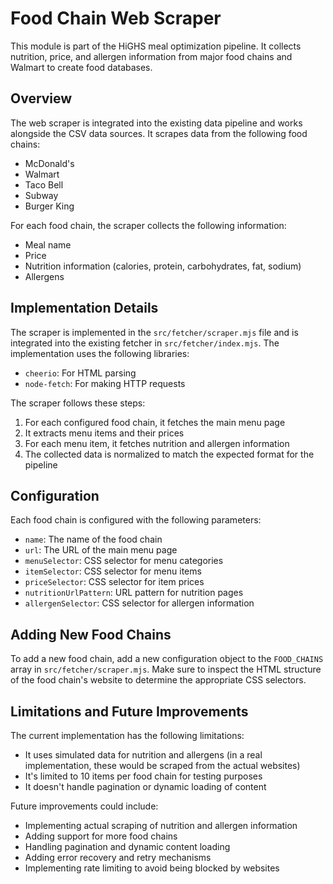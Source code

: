 # Food Chain Web Scraper

This module is part of the HiGHS meal optimization pipeline. It collects nutrition, price, and allergen information from major food chains and Walmart to create food databases.

## Overview

The web scraper is integrated into the existing data pipeline and works alongside the CSV data sources. It scrapes data from the following food chains:

- McDonald's
- Walmart
- Taco Bell
- Subway
- Burger King

For each food chain, the scraper collects the following information:
- Meal name
- Price
- Nutrition information (calories, protein, carbohydrates, fat, sodium)
- Allergens

## Implementation Details

The scraper is implemented in the `src/fetcher/scraper.mjs` file and is integrated into the existing fetcher in `src/fetcher/index.mjs`. The implementation uses the following libraries:

- `cheerio`: For HTML parsing
- `node-fetch`: For making HTTP requests

The scraper follows these steps:
1. For each configured food chain, it fetches the main menu page
2. It extracts menu items and their prices
3. For each menu item, it fetches nutrition and allergen information
4. The collected data is normalized to match the expected format for the pipeline

## Configuration

Each food chain is configured with the following parameters:
- `name`: The name of the food chain
- `url`: The URL of the main menu page
- `menuSelector`: CSS selector for menu categories
- `itemSelector`: CSS selector for menu items
- `priceSelector`: CSS selector for item prices
- `nutritionUrlPattern`: URL pattern for nutrition pages
- `allergenSelector`: CSS selector for allergen information

## Adding New Food Chains

To add a new food chain, add a new configuration object to the `FOOD_CHAINS` array in `src/fetcher/scraper.mjs`. Make sure to inspect the HTML structure of the food chain's website to determine the appropriate CSS selectors.

## Limitations and Future Improvements

The current implementation has the following limitations:
- It uses simulated data for nutrition and allergens (in a real implementation, these would be scraped from the actual websites)
- It's limited to 10 items per food chain for testing purposes
- It doesn't handle pagination or dynamic loading of content

Future improvements could include:
- Implementing actual scraping of nutrition and allergen information
- Adding support for more food chains
- Handling pagination and dynamic content loading
- Adding error recovery and retry mechanisms
- Implementing rate limiting to avoid being blocked by websites